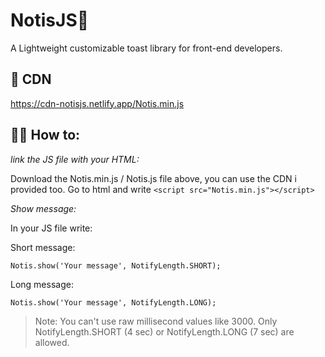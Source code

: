 # NotisJS🍞

A Lightweight customizable toast library for front-end developers.

## 🔗 CDN
https://cdn-notisjs.netlify.app/Notis.min.js

## 👨‍💻 How to:
*link the JS file with your HTML:* 

Download the Notis.min.js / Notis.js file above, you can use the CDN i provided too. Go to html and write 
`<script src="Notis.min.js"></script>` 

*Show message:*

In your JS file write: 

Short message:

`Notis.show('Your message', NotifyLength.SHORT);`

Long message:

`Notis.show('Your message', NotifyLength.LONG);`

> Note: You can't use raw millisecond values like 3000. Only NotifyLength.SHORT (4 sec) or NotifyLength.LONG (7 sec) are allowed.
